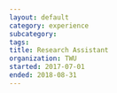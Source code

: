 ```yaml
---
layout: default
category: experience
subcategory:
tags:
title: Research Assistant
organization: TWU
started: 2017-07-01
ended: 2018-08-31
---
```

